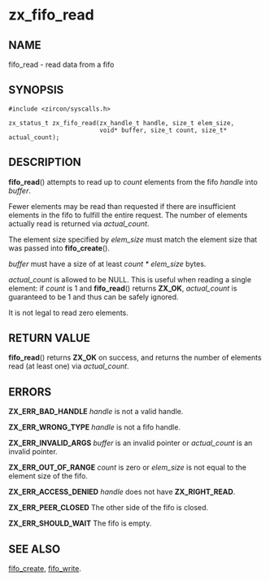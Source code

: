 # zx_fifo_read

## NAME

fifo_read - read data from a fifo

## SYNOPSIS

```
#include <zircon/syscalls.h>

zx_status_t zx_fifo_read(zx_handle_t handle, size_t elem_size,
                         void* buffer, size_t count, size_t* actual_count);
```

## DESCRIPTION

**fifo_read**() attempts to read up to *count* elements from the fifo
*handle* into *buffer*.

Fewer elements may be read than requested if there are insufficient
elements in the fifo to fulfill the entire request. The number of
elements actually read is returned via *actual_count*.

The element size specified by *elem_size* must match the element size
that was passed into **fifo_create**().

*buffer* must have a size of at least *count * elem_size* bytes.

*actual_count* is allowed to be NULL. This is useful when reading
a single element: if *count* is 1 and **fifo_read**() returns **ZX_OK**,
*actual_count* is guaranteed to be 1 and thus can be safely ignored.

It is not legal to read zero elements.

## RETURN VALUE

**fifo_read**() returns **ZX_OK** on success, and returns
the number of elements read (at least one) via *actual_count*.

## ERRORS

**ZX_ERR_BAD_HANDLE**  *handle* is not a valid handle.

**ZX_ERR_WRONG_TYPE**  *handle* is not a fifo handle.

**ZX_ERR_INVALID_ARGS**  *buffer* is an invalid pointer or *actual_count*
is an invalid pointer.

**ZX_ERR_OUT_OF_RANGE**  *count* is zero or *elem_size* is not equal
to the element size of the fifo.

**ZX_ERR_ACCESS_DENIED**  *handle* does not have **ZX_RIGHT_READ**.

**ZX_ERR_PEER_CLOSED**  The other side of the fifo is closed.

**ZX_ERR_SHOULD_WAIT**  The fifo is empty.


## SEE ALSO

[fifo_create](fifo_create.md),
[fifo_write](fifo_write.md).
